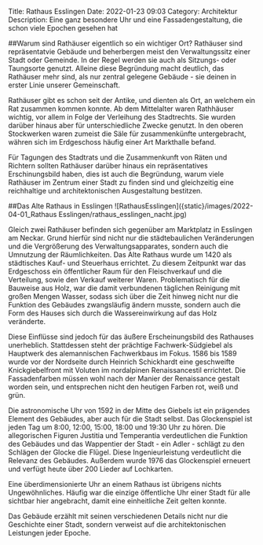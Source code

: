 Title: Rathaus Esslingen
Date: 2022-01-23 09:03
Category: Architektur
Description: Eine ganz besondere Uhr und eine Fassadengestaltung, die schon viele Epochen gesehen hat 

##Warum sind Rathäuser eigentlich so ein wichtiger Ort?
Rathäuser sind repräsentatvie Gebäude und beherbergen meist den Verwaltungssitz einer Stadt oder Gemeinde. In der Regel werden sie auch als Sitzungs- oder Taungsorte genutzt. Alleine diese Begründung macht deutlich, das Rathäuser mehr sind, als nur zentral gelegene Gebäude - sie deinen in erster Linie unserer Gemeinschaft. 

Rathäuser gibt es schon seit der Antike, und dienten als Ort, an welchem ein Rat zusammen kommen konnte. Ab dem Mittelalter waren Rathhäuser wichtig, vor allem in Folge der Verleihung des Stadtrechts. Sie wurden darüber hinaus aber für unterschiedliche Zwecke genutzt. In den oberen Stockwerken waren zumeist die Säle für zusammenkünfte untergebracht, währen sich im Erdgeschoss häufig einer Art Markthalle befand. 

Für Tagungen des Stadtrats und die Zusammenkunft von Räten und Richtern sollten Rathäuser darüber hinaus ein repräsentatives Erschinungsbild haben, dies ist auch die Begründung, warum viele Rathäuser im Zentrum einer Stadt zu finden sind und gleichzeitig eine reichhaltige und architektonischen Ausgestaltung bestitzen.  

##Das Alte Rathaus in Esslingen 
![RathausEsslingen]({static}/images/2022-04-01_Rathaus Esslingen/rathaus_esslingen_nacht.jpg)

Gleich zwei Rathäuser befinden sich gegenüber am Marktplatz in Esslingen am Neckar. Grund hierfür sind nicht nur die städtebaulichen Veränderungen und die Vergrößerung des Verwaltungsapparates, sondern auch die Umnutzung der Räumlichkeiten. Das Alte Rathaus wurde um 1420 als städtisches Kauf- und Steuerhaus errichtet. Zu diesem Zeitpunkt war das Erdgeschoss ein öffentlicher Raum für den Fleischverkauf und die Verteilung, sowie den Verkauf weiterer Waren. Problematisch für die Bauweise aus Holz, war die damit verbundenen täglichen Reinigung mit großen Mengen Wasser, sodass sich über die Zeit hinweg nicht nur die Funktion des Gebäudes zwangsläufig ändern musste, sondern auch die Form des Hauses sich durch die Wassereinwirkung auf das Holz veränderte. 

Diese Einflüsse sind jedoch für das äußere Erscheinungsbild des Rathauses unerheblich. Stattdessen steht der prächtige Fachwerk-Südgiebel als Hauptwerk des alemannischen Fachwerkbaus im Fokus. 1586 bis 1589 wurde vor der Nordseite durch Heinrich Schickhardt eine geschweifte Knickgiebelfront mit Voluten im nordalpinen Renaissancestil errichtet. Die Fassadenfarben müssen wohl nach der Manier der Renaissance gestalt worden sein, und entsprechen nicht den heutigen Farben rot, weiß und grün. 

Die astronomische Uhr von 1592 in der Mitte des Giebels ist ein prägendes Element des Gebäudes, aber auch für die Stadt selbst. Das Glockenspiel ist jeden Tag um 8:00, 12:00, 15:00, 18:00 und 19:30 Uhr zu hören. Die allegorischen Figuren Justitia und Temperantia verdeutlichen die Funktion des Gebäudes und das Wappentier der Stadt - ein Adler - schlägt zu den Schlägen der Glocke die Flügel. Diese Ingenieurleistung verdeutlicht die Relevanz des Gebäudes. Außerdem wurde 1976 das Glockenspiel erneuert und verfügt heute über 200 Lieder auf Lochkarten. 

Eine überdimensionierte Uhr an einem Rathaus ist übrigens nichts Ungewöhnliches. Häufig war die einzige öffentliche Uhr einer Stadt für alle sichtbar hier angebracht, damit eine einheitliche Zeit gelten konnte. 

Das Gebäude erzählt mit seinen verschiedenen Details nicht nur die Geschichte einer Stadt, sondern verweist auf die architektonischen Leistungen jeder Epoche. 